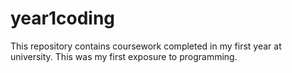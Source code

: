 # year1coding
This repository contains coursework completed in my first year at university. This was my first exposure to programming. 
